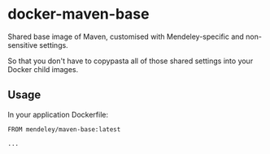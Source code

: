 # docker-maven-base

Shared base image of Maven, customised with Mendeley-specific and non-sensitive settings.

So that you don't have to copypasta all of those shared settings into your Docker child images. 

## Usage

In your application Dockerfile:

```
FROM mendeley/maven-base:latest

...
```
